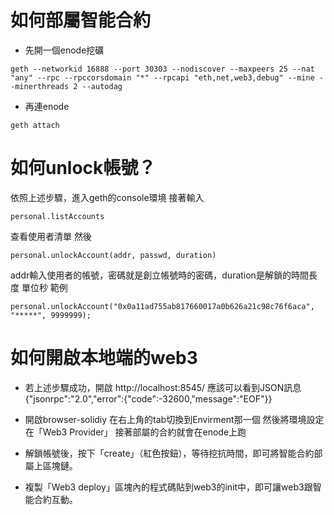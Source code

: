 # 如何部屬智能合約
* 先開一個enode挖礦
```
geth --networkid 16888 --port 30303 --nodiscover --maxpeers 25 --nat "any" --rpc --rpccorsdomain "*" --rpcapi "eth,net,web3,debug" --mine --minerthreads 2 --autodag
```
* 再連enode
```
geth attach
```
# 如何unlock帳號？
依照上述步驟，進入geth的console環境
接著輸入
```
personal.listAccounts
```
查看使用者清單
然後
```
personal.unlockAccount(addr, passwd, duration)
```
addr輸入使用者的帳號，密碼就是創立帳號時的密碼，duration是解鎖的時間長度 單位秒
範例
```
personal.unlockAccount("0x0a11ad755ab817660017a0b626a21c98c76f6aca", "*****", 9999999);
```

# 如何開啟本地端的web3
* 若上述步驟成功，開啟
http://localhost:8545/
應該可以看到JSON訊息
{"jsonrpc":"2.0","error":{"code":-32600,"message":"EOF"}}

* 開啟browser-solidiy
在右上角的tab切換到Envirment那一個
然後將環境設定在「Web3 Provider」
接著部屬的合約就會在enode上跑

* 解鎖帳號後，按下「create」（紅色按鈕），等待挖抗時間，即可將智能合約部屬上區塊鏈。

* 複製「Web3 deploy」區塊內的程式碼貼到web3的init中，即可讓web3跟智能合約互動。
